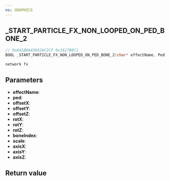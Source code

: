```yaml
---
ns: GRAPHICS
---
```

## _START_PARTICLE_FX_NON_LOOPED_ON_PED_BONE_2

```c
// 0xA41B6A43642AC2CF 0x161780C1
BOOL _START_PARTICLE_FX_NON_LOOPED_ON_PED_BONE_2(char* effectName, Ped ped, float offsetX, float offsetY, float offsetZ, float rotX, float rotY, float rotZ, int boneIndex, float scale, BOOL axisX, BOOL axisY, BOOL axisZ);
```

```
network fx  
```

## Parameters
* **effectName**: 
* **ped**: 
* **offsetX**: 
* **offsetY**: 
* **offsetZ**: 
* **rotX**: 
* **rotY**: 
* **rotZ**: 
* **boneIndex**: 
* **scale**: 
* **axisX**: 
* **axisY**: 
* **axisZ**: 

## Return value
